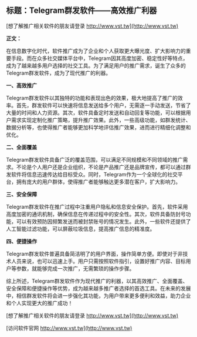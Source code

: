 ## **标题：Telegram群发软件——高效推广利器**

[想了解推广相关软件的朋友请登录 http://www.vst.tw](http://www.vst.tw)

**正文：**

在信息数字化时代，软件推广成为了企业和个人获取更大曝光度、扩大影响力的重要手段。而在众多社交媒体平台中，Telegram因其高度加密、稳定性好等特点，成为了越来越多用户选择的社交工具。为了满足用户的推广需求，诞生了众多的Telegram群发软件，成为了现代推广的利器。

**一、高效推广**

Telegram群发软件以其独特的功能和表现出色的效果，极大地提高了推广的效率。首先，群发软件可以快速将信息发送给多个用户，无需逐一手动发送，节省了大量的时间和人力资源。其次，软件具备定时发送和自动回复等功能，可以根据用户需求实现定制化推广策略，提升推广效果。此外，一些高级功能，如群发统计、数据分析等，也使得推广者能够更加科学地评估推广效果，进而进行精细化调整和优化。

**二、全面覆盖**

Telegram群发软件具备广泛的覆盖范围，可以满足不同规模和不同领域的推广需求。不论是个人用户还是企业组织，不论是产品推广还是品牌宣传，都可以通过群发软件将信息迅速传达给目标受众。同时，Telegram作为一个全球化的社交平台，拥有庞大的用户群体，使得推广者能够触达更多潜在客户，扩大影响力。

**三、安全保障**

Telegram群发软件在推广过程中注重用户隐私和信息安全保护。首先，软件采用高度加密的通讯机制，确保信息在传递过程中的安全性。其次，软件具备防封号功能，可以有效预防因频繁发送而被封禁账号的情况发生。此外，一些软件还提供了人工智能过滤功能，可以屏蔽垃圾信息，提高推广信息的精准度。

**四、便捷操作**

Telegram群发软件普遍具备简洁明了的用户界面，操作简单方便。即使对于非技术人员来说，也可以迅速上手。用户只需按照软件指引，设置好推广内容、目标用户等参数，就能够完成一次推广，无需繁琐的操作步骤。

综上所述，Telegram群发软件作为现代推广的利器，以其高效推广、全面覆盖、安全保障和便捷操作等优势，成为越来越多推广者选择的首选工具。在未来的发展中，相信群发软件将会进一步强化其功能，为用户带来更多便利和效益，助力企业和个人实现更大的推广成功！

[想了解推广相关软件的朋友请登录 http://www.vst.tw](http://www.vst.tw)


[访问软件官网 http://www.vst.tw](http://www.vst.tw)
